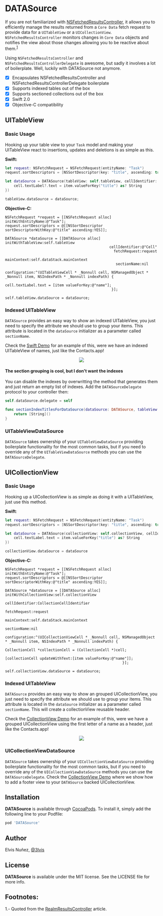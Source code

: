 # DATASource

If you are not familiarized with [NSFetchedResultsController](https://developer.apple.com/library/ios/documentation/CoreData/Reference/NSFetchedResultsController_Class/index.html), it allows you to efficiently manage the results returned from a `Core Data` fetch request to provide data for a `UITableView` or a `UICollectionView`. `NSFetchedResultsController` monitors changes in `Core Data` objects and notifies the view about those changes allowing you to be reactive about them.<sup>[1](#footnote1)<sup>

Using `NSFetchedResultsController` and `NSFetchedResultsControllerDelegate` is awesome, but sadly it involves a lot of boilerplate. Well, luckily with DATASource not anymore.

- [x] Encapsulates NSFetchedResultsController and NSFetchedResultsControllerDelegate boilerplate
- [x] Supports indexed tables out of the box
- [x] Supports sectioned collections out of the box
- [x] Swift 2.0
- [x] Objective-C compatibility

## UITableView

### Basic Usage

Hooking up your table view to your `Task` model and making your UITableView react to insertions, updates and deletions is as simple as this.

**Swift:**
```swift
let request: NSFetchRequest = NSFetchRequest(entityName: "Task")
request.sortDescriptors = [NSSortDescriptor(key: "title", ascending: true)]

let dataSource = DATASource(tableView: self.tableView, cellIdentifier: "Cell", fetchRequest: request, mainContext: self.dataStack.mainContext, configuration: { cell, item, indexPath in
    cell.textLabel?.text = item.valueForKey("title") as? String
})

tableView.dataSource = dataSource;
```

**Objective-C:**
```objc
NSFetchRequest *request = [[NSFetchRequest alloc] initWithEntityName:@"Task"];
request.sortDescriptors = @[[NSSortDescriptor sortDescriptorWithKey:@"title" ascending:YES]];

DATASource *dataSource = [[DATASource alloc] initWithTableView:self.tableView
                                                cellIdentifier:@"Cell"
                                                  fetchRequest:request
                                                   mainContext:self.dataStack.mainContext
                                                   sectionName:nil
                                                 configuration:^(UITableViewCell * _Nonnull cell, NSManagedObject * _Nonnull item, NSIndexPath * _Nonnull indexPath) {
                                                     cell.textLabel.text = [item valueForKey:@"name"];
                                                 }];

self.tableView.dataSource = dataSource;
```

### Indexed UITableView

`DATASource` provides an easy way to show an indexed UITableView, you just need to specify the attribute we should use to group your items. This attribute is located in the `dataSource` initializer as a parameter called `sectionName`.

Check the [Swift Demo](https://github.com/3lvis/DATASource/blob/master/TableSwift/ViewController.swift) for an example of this, were we have an indexed UITableView of names, just like the Contacts.app!

<p align="center">
  <img src="https://raw.githubusercontent.com/3lvis/DATASource/master/GitHub/table.gif" />
</p>

#### The section grouping is cool, but I don't want the indexes

You can disable the indexes by overwritting the method that generates them and just return an empty list of indexes. Add the `DATASourceDelegate` protocol to your controller then:

```swift
self.dataSource.delegate = self

func sectionIndexTitlesForDataSource(dataSource: DATASource, tableView: UITableView) -> [String] {
    return [String]()
}
```

### UITableViewDataSource

`DATASource` takes ownership of your `UITableViewDataSource` providing boilerplate functionality for the most common tasks, but if you need to override any of the `UITableViewDataSource` methods you can use the `DATASourceDelegate`.

## UICollectionView

### Basic Usage

Hooking up a UICollectionView is as simple as doing it with a UITableView, just use this method.

**Swift**:
```swift
let request: NSFetchRequest = NSFetchRequest(entityName: "Task")
request.sortDescriptors = [NSSortDescriptor(key: "title", ascending: true)]

let dataSource = DATASource(collectionView: self.collectionView, cellIdentifier: "Cell", fetchRequest: request, mainContext: self.dataStack.mainContext, configuration: { cell, item, indexPath in
    cell.textLabel.text = item.valueForKey("title") as? String
})

collectionView.dataSource = dataSource
```

**Objective-C:**
```objc
NSFetchRequest *request = [[NSFetchRequest alloc] initWithEntityName:@"Task"];
request.sortDescriptors = @[[NSSortDescriptor sortDescriptorWithKey:@"title" ascending:YES]];

DATASource *dataSource = [[DATASource alloc] initWithCollectionView:self.collectionView
                                                     cellIdentifier:CollectionCellIdentifier
                                                       fetchRequest:request
                                                        mainContext:self.dataStack.mainContext
                                                        sectionName:nil
                                                      configuration:^(UICollectionViewCell * _Nonnull cell, NSManagedObject * _Nonnull item, NSIndexPath * _Nonnull indexPath) {
                                                          CollectionCell *collectionCell = (CollectionCell *)cell;
                                                          [collectionCell updateWithText:[item valueForKey:@"name"]];
                                                      }];

self.collectionView.dataSource = dataSource;
```

### Indexed UITableView

`DATASource` provides an easy way to show an grouped UICollectionView, you just need to specify the attribute we should use to group your items. This attribute is located in the `dataSource` initializer as a parameter called `sectionName`. This will create a collectionView reusable header.

Check the [CollectionView Demo](https://github.com/3lvis/DATASource/tree/master/CollectionSwift) for an example of this, were we have a grouped UICollectionView using the first letter of a name as a header, just like the Contacts.app!

<p align="center">
  <img src="https://raw.githubusercontent.com/3lvis/DATASource/master/GitHub/collection.gif" />
</p>

### UICollectionViewDataSource

`DATASource` takes ownership of your `UICollectionViewDataSource` providing boilerplate functionality for the most common tasks, but if you need to override any of the `UICollectionViewDataSource` methods you can use the `DATASourceDelegate`. Check the [CollectionView Demo](https://github.com/3lvis/DATASource/tree/master/CollectionViewSwift) where we show how to add a footer view to your `DATASource` backed UICollectionView.

## Installation

**DATASource** is available through [CocoaPods](http://cocoapods.org). To install
it, simply add the following line to your Podfile:

```ruby
pod 'DATASource'
```

## Author

Elvis Nuñez, [@3lvis](https://twitter.com/3lvis)

## License

**DATASource** is available under the MIT license. See the LICENSE file for more info.

## Footnotes:

<a name="footnote1">1.-</a> Quoted from the [RealmResultsController](https://redbooth.com/engineering/ios/realmresultscontroller) article.
